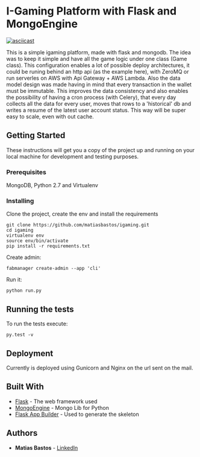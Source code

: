 # I-Gaming Platform with Flask and MongoEngine

[![asciicast](https://asciinema.org/a/143039.png)](https://asciinema.org/a/143039)

This is a simple igaming platform, made with flask and mongodb. The idea was to keep it simple and have all the game logic under one class (Game class). This configuration enables a lot of possible deploy architectures, it could be runing behind an http api (as the example here), with ZeroMQ or run serverles on AWS with Api Gateway + AWS Lambda. Also the data model design was made having in mind that every transaction in the wallet must be immutable. This improves the data consistency and also enables the possibility of having a cron process (with Celery), that every day collects all the data for every user, moves that rows to a 'historical' db and writes a resume of the latest user account status. This way will be super easy to scale, even with out cache.

## Getting Started

These instructions will get you a copy of the project up and running on your local machine for development and testing purposes.

### Prerequisites

MongoDB, Python 2.7 and Virtualenv


### Installing

Clone the project, create the env and install the requirements
```
git clone https://github.com/matiasbastos/igaming.git
cd igaming
virtualenv env
source env/bin/activate
pip install -r requirements.txt
```

Create admin:

```
fabmanager create-admin --app 'cli'
```

Run it:

```
python run.py
```

## Running the tests

To run the tests execute:

```
py.test -v
```

## Deployment

Currently is deployed using Gunicorn and Nginx on the url sent on the mail.


## Built With

* [Flask](http://flask.pocoo.org/) - The web framework used
* [MongoEngine](http://mongoengine.org/) - Mongo Lib for Python
* [Flask App Builder](https://github.com/dpgaspar/Flask-AppBuilder) - Used to generate the skeleton


## Authors

* **Matias Bastos** - [LinkedIn](http://ar.linkedin.com/in/matiasbastos)
